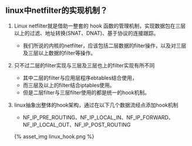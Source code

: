 ## linux中netfilter的实现机制？

1. Linux netfilter就是借助一整套的 hook 函数的管理机制，实现数据包在三层以上的过滤、地址转换(SNAT、DNAT)、基于协议的连接跟踪。

   + 我们所说的内核的netfilter，应该包括二层数据的filter操作，以及对三层及三层以上数据的filter等操作。

2. 只不过二层的filter实现与三层及三层也上的filter实现有所不同

   + 其中二层的filter与应用层程序ebtables结合使用，
   + 而三层及以上的filter结合iptables使用。
   + 但是二层filter与三层filter使用的都是统一的hook机制。

3. linux抽象出整体的hook架构，通过在以下几个数据流经点添加hook机制

   + NF_IP_PRE_ROUTING、NF_IP_LOCAL_IN、NF_IP_FORWARD、NF_IP_LOCAL_OUT、NF_IP_POST_ROUTING

   {% asset_img linux_hook.png %}